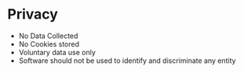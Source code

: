# Privacy 

- No Data Collected
- No Cookies stored
- Voluntary data use only
- Software should not be used to identify and discriminate any entity